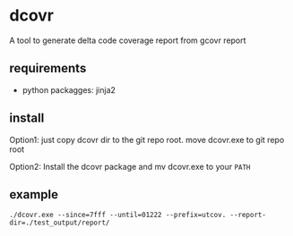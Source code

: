 # dcovr
A tool to generate delta code coverage report from gcovr report

## requirements

- python packagges: jinja2

## install

Option1:
just copy dcovr dir to the git repo root. move dcovr.exe to git repo root

Option2:
Install the dcovr package and mv dcovr.exe to your `PATH`

## example

`./dcovr.exe --since=7fff --until=01222 --prefix=utcov. --report-dir=./test_output/report/`
